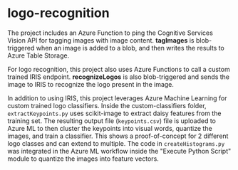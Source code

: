 # logo-recognition

The project includes an Azure Function to ping the Cognitive Services Vision API for tagging images with image content.  **tagImages** is blob-triggered when an image is added to a blob, and then writes the results to Azure Table Storage.

For logo recognition, this project also uses Azure Functions to call a custom trained IRIS endpoint.  **recognizeLogos** is also blob-triggered and sends the image to IRIS to recognize the logo present in the image.

In addition to using IRIS, this project leverages Azure Machine Learning for custom trained logo classifiers.  Inside the custom-classifiers folder, `extractKeypoints.py` uses scikit-image to extract daisy features from the training set.  The resulting output file (`keypoints.csv`) file is uploaded to Azure ML to then cluster the keypoints into visual words, quantize the images, and train a classifier.  This shows a proof-of-concept for 2 different logo classes and can extend to multiple.  The code in `createHistograms.py` was integrated in the Azure ML workflow inside the "Execute Python Script" module to quantize the images into feature vectors.

